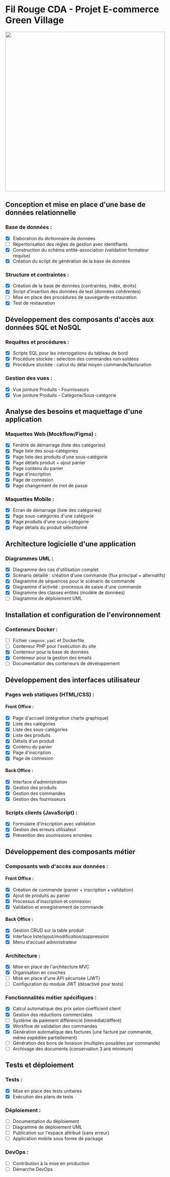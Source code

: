 # Fil Rouge CDA - Projet E-commerce Green Village

<img src="public/assets/img/brand/header_project.png" width="500">

## Conception et mise en place d'une base de données relationnelle

### Base de données :

- [x] Élaboration du dictionnaire de données
- [ ] Répertorisation des règles de gestion avec identifiants
- [x] Construction du schéma entité-association (validation formateur requise)
- [x] Création du script de génération de la base de données

### Structure et contraintes :

- [x] Création de la base de données (contraintes, index, droits)
- [x] Script d'insertion des données de test (données cohérentes)
- [ ] Mise en place des procédures de sauvegarde-restauration
- [x] Test de restauration

## Développement des composants d'accès aux données SQL et NoSQL

### Requêtes et procédures :

- [x] Scripts SQL pour les interrogations du tableau de bord
- [x] Procédure stockée : sélection des commandes non soldées
- [x] Procédure stockée : calcul du délai moyen commande/facturation

### Gestion des vues :

- [x] Vue jointure Produits - Fournisseurs
- [x] Vue jointure Produits - Catégorie/Sous-catégorie

## Analyse des besoins et maquettage d'une application

### Maquettes Web (Mockflow/Figma) :

- [x] Fenêtre de démarrage (liste des catégories)
- [x] Page liste des sous-catégories
- [x] Page liste des produits d'une sous-catégorie
- [x] Page détails produit + ajout panier
- [x] Page contenu du panier
- [x] Page d'inscription
- [x] Page de connexion
- [x] Page changement de mot de passe

### Maquettes Mobile :

- [x] Écran de démarrage (liste des catégories)
- [x] Page sous-catégories d'une catégorie
- [x] Page produits d'une sous-catégorie
- [x] Page détails du produit sélectionné

## Architecture logicielle d'une application

### Diagrammes UML :

- [x] Diagramme des cas d'utilisation complet
- [x] Scénario détaillé : création d'une commande (flux principal + alternatifs)
- [x] Diagramme de séquences pour le scénario de commande
- [x] Diagramme d'activité : processus de saisie d'une commande
- [x] Diagramme des classes entités (modèle de données)
- [ ] Diagramme de déploiement UML

## Installation et configuration de l'environnement

### Conteneurs Docker :

- [ ] Fichier `compose.yaml` et Dockerfile
- [ ] Conteneur PHP pour l'exécution du site
- [x] Conteneur pour la base de données
- [x] Conteneur pour la gestion des emails
- [ ] Documentation des conteneurs de développement

## Développement des interfaces utilisateur

### Pages web statiques (HTML/CSS) :

#### Front Office :

- [x] Page d'accueil (intégration charte graphique)
- [x] Liste des catégories
- [x] Liste des sous-catégories
- [x] Liste des produits
- [x] Détails d'un produit
- [x] Contenu du panier
- [x] Page d'inscription
- [x] Page de connexion

#### Back Office :

- [x] Interface d'administration
- [x] Gestion des produits
- [x] Gestion des commandes
- [x] Gestion des fournisseurs

### Scripts clients (JavaScript) :

- [x] Formulaire d'inscription avec validation
- [x] Gestion des erreurs utilisateur
- [x] Prévention des soumissions erronées

## Développement des composants métier

### Composants web d'accès aux données :

#### Front Office :

- [x] Création de commande (panier + inscription + validation)
- [x] Ajout de produits au panier
- [x] Processus d'inscription et connexion
- [x] Validation et enregistrement de commande

#### Back Office :

- [x] Gestion CRUD sur la table produit
- [x] Interface liste/ajout/modification/suppression
- [x] Menu d'accueil administrateur

### Architecture :

- [x] Mise en place de l'architecture MVC
- [x] Organisation en couches
- [ ] Mise en place d'une API sécurisée (JWT)
- [ ] Configuration du module JWT (désactivé pour tests)

### Fonctionnalités métier spécifiques :

- [x] Calcul automatique des prix selon coefficient client
- [x] Gestion des réductions commerciales
- [ ] Système de paiement différencié (immédiat/différé)
- [x] Workflow de validation des commandes
- [x] Génération automatique des factures (une facture par commande, même expédiée partiellement)
- [ ] Génération des bons de livraison (multiples possibles par commande)
- [ ] Archivage des documents (conservation 3 ans minimum)

<!-- ## Application mobile

### Fonctionnalités :

- [ ] Consultation du catalogue
- [ ] Navigation dans les rubriques
- [ ] Consultation des produits
- [ ] Connexion via API
- [ ] Package distribuable de l'application -->

## Tests et déploiement

### Tests :

- [x] Mise en place des tests unitaires
- [x] Exécution des plans de tests

### Déploiement :

- [ ] Documentation du déploiement
- [ ] Diagramme de déploiement UML
- [ ] Publication sur l'espace attribué (sans erreur)
- [ ] Application mobile sous forme de package

### DevOps :

- [ ] Contribution à la mise en production
- [ ] Démarche DevOps
